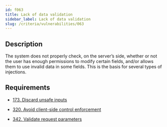 ```yaml
---
id: f063
title: Lack of data validation
sidebar_label: Lack of data validation
slug: /criteria/vulnerabilities/063
---
```


## Description

The system does not properly check,
on the server’s side,
whether or not the user has enough permissions
to modify certain fields,
and/or allows them to use
invalid data in some fields. 
This is the basis for several types of injections.

## Requirements

- [173. Discard unsafe inputs](/criteria/requirements/source/173)

- [320. Avoid client-side control enforcement](/criteria/requirements/architecture/320)

- [342. Validate request parameters](/criteria/requirements/source/342)
